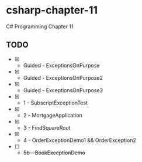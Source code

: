 # csharp-chapter-11
C# Programming Chapter 11

## TODO 
- [X] - Guided - ExceptionsOnPurpose
- [X] - Guided - ExceptionsOnPurpose2
- [X] - Guided - ExceptionsOnPurpose3
- [X] - 1 - SubscriptExceptionTest
- [X] - 2 - MortgageApplication
- [X] - 3 - FindSquareRoot
- [X] - 4 - OrderExceptionDemo1 && OrderException2
- [ ] - ~~5b - BookExceptionDemo~~